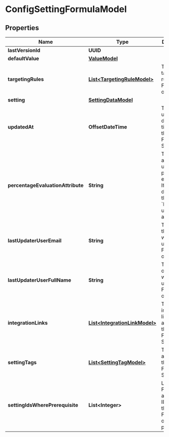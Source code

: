 

# ConfigSettingFormulaModel


## Properties

| Name | Type | Description | Notes |
|------------ | ------------- | ------------- | -------------|
|**lastVersionId** | **UUID** |  |  |
|**defaultValue** | [**ValueModel**](ValueModel.md) |  |  |
|**targetingRules** | [**List&lt;TargetingRuleModel&gt;**](TargetingRuleModel.md) | The targeting rules of the Feature Flag or Setting. |  |
|**setting** | [**SettingDataModel**](SettingDataModel.md) |  |  |
|**updatedAt** | **OffsetDateTime** | The last updated date and time when the Feature Flag or Setting. |  |
|**percentageEvaluationAttribute** | **String** | The user attribute used for percentage evaluation. If not set, it defaults to the &#x60;Identifier&#x60; user object attribute. |  |
|**lastUpdaterUserEmail** | **String** | The email of the user who last updated the Feature Flag or Setting. |  |
|**lastUpdaterUserFullName** | **String** | The name of the user who last updated the Feature Flag or Setting. |  |
|**integrationLinks** | [**List&lt;IntegrationLinkModel&gt;**](IntegrationLinkModel.md) | The integration links attached to the Feature Flag or Setting. |  |
|**settingTags** | [**List&lt;SettingTagModel&gt;**](SettingTagModel.md) | The tags attached to the Feature Flag or Setting. |  |
|**settingIdsWherePrerequisite** | **List&lt;Integer&gt;** | List of Feature Flag and Setting IDs where the actual Feature Flag or Setting is prerequisite. |  |



